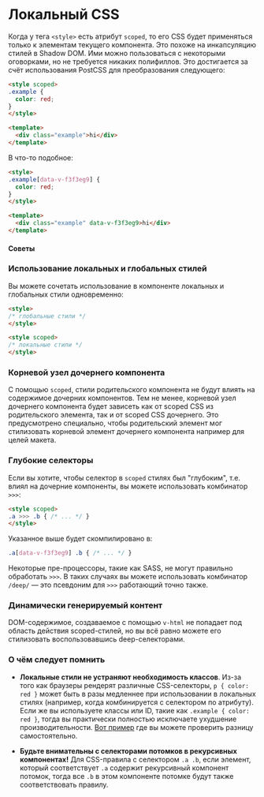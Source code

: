 # Локальный CSS

Когда у тега `<style>` есть атрибут `scoped`, то его CSS будет применяться только к элементам текущего компонента. Это похоже на инкапсуляцию стилей в Shadow DOM. Ими можно пользоваться с некоторыми оговорками, но не требуется никаких полифиллов. Это достигается за счёт использования PostCSS для преобразования следующего:

``` html
<style scoped>
.example {
  color: red;
}
</style>

<template>
  <div class="example">hi</div>
</template>
```

В что-то подобное:

``` html
<style>
.example[data-v-f3f3eg9] {
  color: red;
}
</style>

<template>
  <div class="example" data-v-f3f3eg9>hi</div>
</template>
```

#### Советы

### Использование локальных и глобальных стилей

Вы можете сочетать использование в компоненте локальных и глобальных стили одновременно:

``` html
<style>
/* глобальные стили */
</style>

<style scoped>
/* локальные стили */
</style>
```

### Корневой узел дочернего компонента

С помощью `scoped`, стили родительского компонента не будут влиять на содержимое дочерних компонентов. Тем не менее, корневой узел дочернего компонента будет зависеть как от scoped CSS из родительского элемента, так и от scoped CSS дочернего. Это предусмотрено специально, чтобы родительский элемент мог стилизовать корневой элемент дочернего компонента например для целей макета.

### Глубокие селекторы

Если вы хотите, чтобы селектор в `scoped` стилях был "глубоким", т.е. влиял на дочерние компоненты, вы можете использовать комбинатор `>>>`:

``` html
<style scoped>
.a >>> .b { /* ... */ }
</style>
```

Указанное выше будет скомпилировано в:

``` css
.a[data-v-f3f3eg9] .b { /* ... */ }
```

Некоторые пре-процессоры, такие как SASS, не могут правильно обработать `>>>`. В таких случаях вы можете использовать комбинатор `/deep/` — это псевдоним для `>>>` работающий точно также.

### Динамически генерируемый контент

DOM-содержимое, создаваемое с помощью `v-html` не попадает под область действия scoped-стилей, но вы всё равно можете его стилизовать воспользовавшись deep-селекторами.

### О чём следует помнить

- **Локальные стили не устраняют необходимость классов**. Из-за того как браузеры рендерят различные CSS-селекторы, `p { color: red }` может быть в разы медленнее при использовании в локальных стилях (например, когда комбинируется с селектором по атрибуту). Если же вы используете классы или ID, такие как `.example { color: red }`, тогда вы практически полностью исключаете ухудшение производительности. [Вот пример](https://stevesouders.com/efws/css-selectors/csscreate.php) где вы можете проверить разницу самостоятельно.

- **Будьте внимательны с селекторами потомков в рекурсивных компонентах!** Для CSS-правила с селектором `.a .b`, если элемент, который соответствует `.a` содержит рекурсивный компонент потомок, тогда все `.b` в этом компоненте потомке будут также соответствовать правилу.